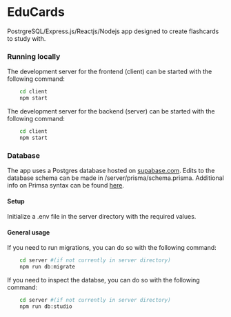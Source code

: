 # EduCards

PostrgreSQL/Express.js/Reactjs/Nodejs app designed to create flashcards to study with.

### Running locally

The development server for the frontend (client) can be started with the following command:

```bash
    cd client
    npm start
```

The development server for the backend (server) can be started with the following command:

```bash
    cd client
    npm start
```

### Database

The app uses a Postgres database hosted on [supabase.com](https://supabase.com/). Edits to the database schema can be made in /server/prisma/schema.prisma. Additional info on Primsa syntax can be found [here](https://www.prisma.io/docs/orm/prisma-schema).

#### Setup

Initialize a .env file in the server directory with the required values.

#### General usage

If you need to run migrations, you can do so with the following command:

```bash
    cd server #(if not currently in server directory)
    npm run db:migrate
```

If you need to inspect the databse, you can do so with the following command:

```bash
    cd server #(if not currently in server directory)
    npm run db:studio
```

